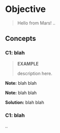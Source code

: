 <!--
[ file: README.md                   ]
====================================[ sec-1: primer   ]
- description  :: ..                :
	L1: ..
	L2: ..
-------------------------------------
- explanation  :: ..                :
	L1: ..
	L2: ..
====================================[ sec-2: contents ]--> 
# Objective

> Hello from Mars!
> ..

## Concepts

### C1: blah

> **EXAMPLE**
>
> description here.

**Note:** blah blah

**Note:** blah blah

**Solution:** blah blah

### C1: blah

..

<!--
====================================[ sec-2: END      ]-->
